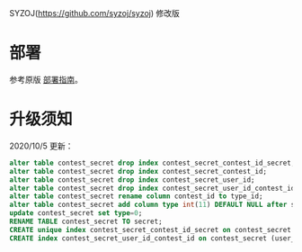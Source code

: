 SYZOJ(https://github.com/syzoj/syzoj) 修改版

# 部署
参考原版 [部署指南](https://github.com/syzoj/syzoj/wiki/%E9%83%A8%E7%BD%B2%E6%8C%87%E5%8D%97)。

# 升级须知
2020/10/5 更新：

```sql
alter table contest_secret drop index contest_secret_contest_id_secret;
alter table contest_secret drop index contest_secret_contest_id;
alter table contest_secret drop index contest_secret_user_id;
alter table contest_secret drop index contest_secret_user_id_contest_id;
alter table contest_secret rename column contest_id to type_id;
alter table contest_secret add column type int(11) DEFAULT NULL after secret;
update contest_secret set type=0;
RENAME TABLE contest_secret TO secret;
CREATE unique index contest_secret_contest_id_secret on contest_secret (contest_id, secret);
CREATE index contest_secret_user_id_contest_id on contest_secret (user_id, contest_id);
```
